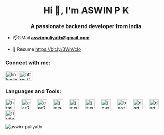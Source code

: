 <h1 align="center">Hi 👋, I'm ASWIN P K</h1>
<h3 align="center">A passionate backend developer from India</h3>


- 📫GMail **aswinpuliyath@gmail.com**

- 📄 Resume https://bit.ly/3WnVcIo

<h3 align="left">Connect with me:</h3>
<p align="left">
<a href="https://linkedin.com/in/linkedin.com/in/aswinpuliyath" target="blank"><img align="center" src="https://raw.githubusercontent.com/rahuldkjain/github-profile-readme-generator/master/src/images/icons/Social/linked-in-alt.svg" alt="linkedin.com/in/aswinpuliyath" height="30" width="40" /></a>
<a href="https://instagram.com/https://www.instagram.com/a.s.w.i.n.p.k/?hl=en" target="blank"><img align="center" src="https://raw.githubusercontent.com/rahuldkjain/github-profile-readme-generator/master/src/images/icons/Social/instagram.svg" alt="https://www.instagram.com/a.s.w.i.n.p.k/?hl=en" height="30" width="40" /></a>
</p>

<h3 align="left">Languages and Tools:</h3>
<div class="icon-container">
  <img src="https://cdn.jsdelivr.net/gh/devicons/devicon/icons/html5/html5-original.svg" height="30" alt="html5 logo" />
  <img width="12" />
   <img src="https://cdn.jsdelivr.net/gh/devicons/devicon/icons/c/c-original.svg" height="30" alt="css3 logo" />
  <img width="12" />
  <img src="https://cdn.jsdelivr.net/gh/devicons/devicon/icons/css3/css3-original.svg" height="30" alt="css3 logo" />
  <img width="12" />
  <img src="https://cdn.jsdelivr.net/gh/devicons/devicon/icons/python/python-original.svg" height="30" alt="javascript logo" />
  <img width="12" />
  <img src="https://cdn.jsdelivr.net/gh/devicons/devicon/icons/android/android-original.svg" height="30" alt="javascript logo" />
  <img width="12" />
  <img src="https://cdn.jsdelivr.net/gh/devicons/devicon/icons/git/git-original.svg" height="30" alt="javascript logo" />
  <img width="12" />
  <img src="https://cdn.jsdelivr.net/gh/devicons/devicon/icons/mysql/mysql-original.svg" height="30" alt="javascript logo" />
  <img width="12" />
  <img src="https://cdn.jsdelivr.net/gh/devicons/devicon/icons/bootstrap/bootstrap-original.svg" height="30" alt="bootstrap logo" />
  <img width="12" />
  <img src="https://cdn.jsdelivr.net/gh/devicons/devicon/icons/dart/dart-original.svg" height="30" alt="dart logo" />
  <img width="12" />
    <img src="https://cdn.jsdelivr.net/gh/devicons/devicon/icons/firebase/firebase-original.svg" height="30" alt="dart logo" />
  <img width="12" />
  <img src="https://cdn.jsdelivr.net/gh/devicons/devicon/icons/flutter/flutter-original.svg" height="30" alt="flutter logo" />
</div>

<p><img align="center" src="https://github-readme-stats.vercel.app/api/top-langs?username=aswin-puliyath&show_icons=true&locale=en&layout=compact" alt="aswin-puliyath" /></p>
